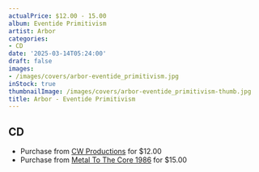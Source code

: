 ```yaml
---
actualPrice: $12.00 - 15.00
album: Eventide Primitivism
artist: Arbor
categories:
- CD
date: '2025-03-14T05:24:00'
draft: false
images:
- /images/covers/arbor-eventide_primitivism.jpg
inStock: true
thumbnailImage: /images/covers/arbor-eventide_primitivism-thumb.jpg
title: Arbor - Eventide Primitivism
---
```


## CD
* Purchase from [CW Productions](https://shop.cwproductions.net/products/arbor-eventide-primitivism-cd) for $12.00
* Purchase from [Metal To The Core 1986](https://metaltothecore1986.com/shop/arbor-eventide-primitivism-cd/) for $15.00

